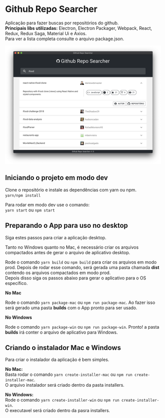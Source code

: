 
# Github Repo Searcher
Aplicação para fazer buscas por repositórios do github.  
**Principais libs utilizadas:** Electron, Electron Packager, Webpack, React, Redux, Redux Saga, Material Ui e Axios.  
Para ver a lista completa consulte o arquivo package.json.


![Github Repo Searcher](https://github.com/dantewebmaster/github-repo-searcher/blob/master/screenshot.png?raw=true "Github Repo Searcher")

## Iniciando o projeto em modo dev
Clone o repositório e instale as dependências com yarn ou npm.  
`yarn/npm install`  

Para rodar em modo dev use o comando:  
`yarn start` ou `npm start`

## Preparando o App para uso no desktop
Siga estes passos para criar a aplicação desktop. 

Tanto no Windows quanto no Mac, é necessário criar os arquivos compactados antes de gerar o arquivo de aplicativo desktop. 

Rode o comando `yarn build` ou `npm build` para criar os arquivos em modo prod.
Depois de rodar esse comando, será gerada uma pasta chamada **dist** contendo os arquivos compactados em modo prod.  
Depois disso siga os passos abaixo para gerar o aplicativo para o OS específico.

**No Mac**

Rode o comando `yarn package-mac` ou `npm run package-mac`. Ao fazer isso será gerado uma pasta **builds** com o App pronto para ser usado.

**No Windows**

Rode o comando `yarn package-win` ou `npm run package-win`. Pronto! a pasta **builds** irá conter o arquivo de aplicativo para Windows.

## Criando o instalador Mac e Windows
Para criar o instalador da aplicação é bem simples.  

**No Mac:**  
Basta rodar o comando `yarn create-installer-mac` ou `npm run create-installer-mac`.   
O arquivo instalador será criado dentro da pasta installers.

**No Windows:**  
Rode o comando `yarn create-installer-win` ou `npm run create-installer-win`.  
O executavel será criado dentro da pasra installers.
